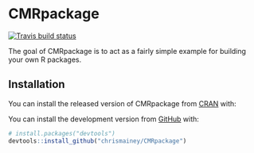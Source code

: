 
<!-- README.md is generated from README.Rmd. Please edit that file -->

# CMRpackage

<!-- badges: start -->

[![Travis build
status](https://travis-ci.org/chrismainey/CMRpackage.svg?branch=master)](https://travis-ci.org/chrismainey/CMRpackage)
<!-- badges: end -->

The goal of CMRpackage is to act as a fairly simple example for building
your own R packages.

## Installation

You can install the released version of CMRpackage from
[CRAN](https://CRAN.R-project.org) with:

You can install the development version from
[GitHub](https://github.com/) with:

``` r
# install.packages("devtools")
devtools::install_github("chrismainey/CMRpackage")
```
